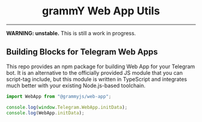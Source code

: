 # <h1 align="center">grammY Web App Utils</h1>

---

**WARNING: unstable.** This is still a work in progress.

## Building Blocks for Telegram Web Apps

This repo provides an npm package for building Web App for your Telegram bot. It
is an alternative to the officially provided JS module that you can script-tag
include, but this module is written in TypeScript and integrates much better
with your existing Node.js-based toolchain.

```ts
import WebApp from "@grammyjs/web-app";

console.log(window.Telegram.WebApp.initData);
console.log(WebApp.initData);
```
